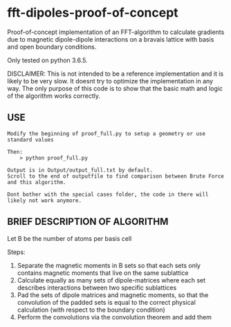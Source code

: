 # fft-dipoles-proof-of-concept
Proof-of-concept implementation of an FFT-algorithm
to calculate gradients due to magnetic dipole-dipole interactions
on a bravais lattice with basis and open boundary conditions.

Only tested on python 3.6.5.


DISCLAIMER: This is not intended to be a reference implementation and 
            it is likely to be very slow. It doesnt try to optimize
            the implementation in any way.
            The only purpose of this code is to show that the basic
            math and logic of the algorithm works correctly.


## USE

    Modify the beginning of proof_full.py to setup a geometry or use
    standard values

    Then:
        > python proof_full.py

    Output is in Output/output_full.txt by default.
    Scroll to the end of outputfile to find comparison between Brute Force
    and this algorithm.

    Dont bother with the special cases folder, the code in there will 
    likely not work anymore.

## BRIEF DESCRIPTION OF ALGORITHM

   Let B be the number of atoms per basis cell

   Steps:
   1.  Separate the magnetic moments in B sets so that each sets only 
       contains magnetic moments that live on the same sublattice
   2.  Calculate equally as many sets of dipole-matrices where each set
       describes interactions between two specific sublattices
   3.  Pad the sets of dipole matrices and magnetic moments, so that the
       convolution of the padded sets is equal to the correct physical
       calculation (with respect to the boundary condition)
   4.  Perform the convolutions via the convolution theorem and add them
